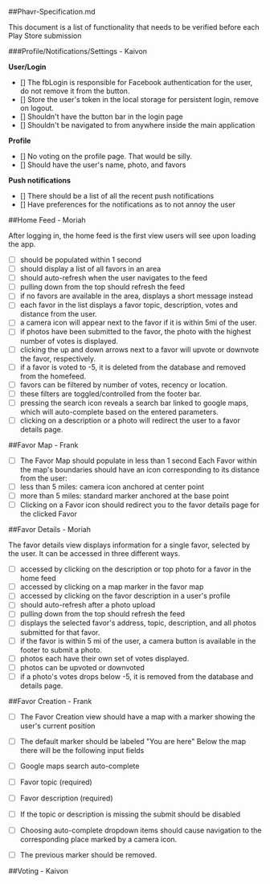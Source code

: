 ##Phavr-Specification.md

This document is a list of functionality that needs to be verified before each Play Store submission


###Profile/Notifications/Settings - Kaivon

**User/Login**
- [] The fbLogin is responsible for Facebook authentication for the user, do not remove it from the button.
- [] Store the user's token in the local storage for persistent login, remove on logout.
- [] Shouldn't have the button bar in the login page
- [] Shouldn't be navigated to from anywhere inside the main application

**Profile**
- [] No voting on the profile page. That would be silly.
- [] Should have the user's name, photo, and favors

**Push notifications**
- [] There should be a list of all the recent push notifications
- [] Have preferences for the notifications as to not annoy the user

##Home Feed - Moriah

After logging in, the home feed is the first view users will see upon loading the app.

- [ ] should be populated within 1 second
- [ ] should display a list of all favors in an area
- [ ] should auto-refresh when the user navigates to the feed
- [ ] pulling down from the top should refresh the feed
- [ ] if no favors are available in the area, displays a short message instead
- [ ] each favor in the list displays a favor topic, description, votes and distance from the user.
- [ ] a camera icon will appear next to the favor if it is within 5mi of the user.
- [ ] if photos have been submitted to the favor, the photo with the highest number of votes is displayed.
- [ ] clicking the up and down arrows next to a favor will upvote or downvote the favor, respectively.
- [ ] if a favor is voted to -5, it is deleted from the database and removed from the homefeed.
- [ ] favors can be filtered by number of votes, recency or location.
- [ ] these filters are toggled/controlled from the footer bar.
- [ ] pressing the search icon reveals a search bar linked to google maps, which will auto-complete based on the entered parameters.
- [ ] clicking on a description or a photo will redirect the user to a favor details page.

##Favor Map - Frank

- [ ] The Favor Map should populate in less than 1 second
Each Favor within the map's boundaries should have an icon corresponding to its distance from the user:
- [ ] less than 5 miles: camera icon anchored at center point
- [ ] more than 5 miles: standard marker anchored at the base point
- [ ] Clicking on a Favor icon should redirect you to the favor details page for the clicked Favor

##Favor Details - Moriah

The favor details view displays information for a single favor, selected by the user. It can be accessed in three different ways.

- [ ] accessed by clicking on the description or top photo for a favor in the home feed
- [ ] accessed by clicking on a map marker in the favor map
- [ ] accessed by clicking on the favor description in a user's profile
- [ ] should auto-refresh after a photo upload
- [ ] pulling down from the top should refresh the feed
- [ ] displays the selected favor's address, topic, description, and all photos submitted for that favor.
- [ ] if the favor is within 5 mi of the user, a camera button is available in the footer to submit a photo.
- [ ] photos each have their own set of votes displayed.
- [ ] photos can be upvoted or downvoted
- [ ] if a photo's votes drops below -5, it is removed from the database and details page.

##Favor Creation - Frank

- [ ] The Favor Creation view should have a map with a marker showing the user's current position
- [ ] The default marker should be labeled "You are here"
Below the map there will be the following input fields
- [ ] Google maps search auto-complete
- [ ] Favor topic (required)
- [ ] Favor description (required)

- [ ] If the topic or description is missing the submit should be disabled
- [ ] Choosing auto-complete dropdown items should cause navigation to the corresponding place marked by a camera icon.
- [ ] The previous marker should be removed.

##Voting - Kaivon
